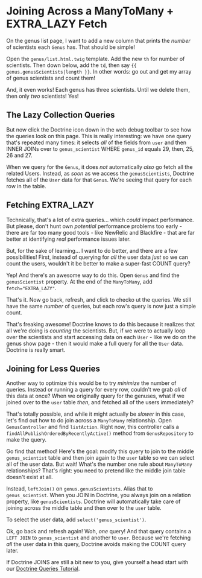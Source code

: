 # Joining Across a ManyToMany + EXTRA_LAZY Fetch

On the genus list page, I want to add a new column that prints the *number* of scientists
each `Genus` has. That should be simple!

Open the `genus/list.html.twig` template. Add the new `th` for number of scientists.
Then down below, add the `td`, then say `{{ genus.genusScientists|length }}`. In other
words: go out and get my array of genus scientists and count them!

And, it even works! Each genus has three scientists. Until we delete them, then
only *two* scientists! Yes!

## The Lazy Collection Queries

But now click the Doctrine icon down in the web debug toolbar to see how the queries
look on this page. This is really interesting: we have one query that's repeated
many times: it selects *all* of the fields from `user` and then INNER JOINs over to
`genus_scientist` WHERE `genus_id` equals 29, then, 25, 26 and 27.

When we query for the `Genus`, it does *not* automatically *also* go fetch all the
related Users. Instead, as *soon* as we access the `genusScientists`, Doctrine fetches
all of the `User` data for that `Genus`. We're seeing that query for each row in
the table.

## Fetching EXTRA_LAZY

Technically, that's a lot of extra queries... which *could* impact performance.
But please, don't hunt own *potential* performance problems too early - there are
far too many good tools - like NewRelic and Blackfire - that are far better at identifying
*real* performance issues later.

But, for the sake of learning... I want to do better, and there are a few possibilities!
First, instead of querying for *all* the user data *just* so we can count the users,
wouldn't it be better to make a super-fast COUNT query?

Yep! And there's an awesome way to do this. Open `Genus` and find the `genusScientist`
property. At the end of the `ManyToMany`, add `fetch="EXTRA_LAZY"`.

That's it. Now go back, refresh, and click to checko ut the queries. We still have
the same *number* of queries, but each row's query is now just a simple count.

That's freaking awesome! Doctrine knows to do this because it realizes that all we're
doing is *counting* the scientists. But, if we were to actually loop over the scientists
and start accessing data on each `User` - like we do on the genus show page - then
it would make a full query for all the `User` data. Doctrine is really smart.

## Joining for Less Queries

Another way to optimize this would be to try *minimize* the number of queries. Instead
or running a query for every row, couldn't we grab *all* of this data at once? When
we originally query for the genuses, what if we joined over to the `user` table
*then*, and fetched all of the users immediately?

That's totally possible, and while it might actually be *slower* in this case, let's
find out how to do join across a `ManyToMany` relationship. Open `GenusController`
and find `listAction`. Right now, this controller calls a
`findAllPublishOrderedByRecentlyActive()` method from `GenusRepository` to make the
query.

Go find that method! Here's the goal: modify this query to join to the middle
`genus_scientist` table and then join again to the `user` table so we can select
all of the user data. But wait! What's the number one rule about `ManyToMany` relationships?
That's right: you need to pretend like the middle join table doesn't exist at all.

Instead, `leftJoin()` on `genus.genusScientists`. Alias that to `genus_scientist`.
When you JOIN in Doctrine, you always join on a relation property, like `genusScientists`.
Doctrine will automatically take care of joining across the middle table and then
over to the `user` table.

To select the user data, add `select('genus_scientist')`.

Ok, go back and refresh again! Woh, *one* query! And that query contains a `LEFT JOIN`
to `genus_scientist` and another to `user`. Because we're fetching *all* the user
data in this query, Doctrine avoids making the COUNT query later.

If Doctrine JOINS are still a bit new to you, give yourself a head start with our
[Doctrine Queries Tutorial](https://knpuniversity.com/screencast/doctrine-queries).
